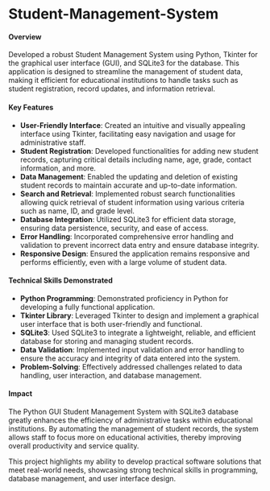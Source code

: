 # Student-Management-System
#### Overview
Developed a robust Student Management System using Python, Tkinter for the graphical user interface (GUI), and SQLite3 for the database. This application is designed to streamline the management of student data, making it efficient for educational institutions to handle tasks such as student registration, record updates, and information retrieval.

#### Key Features
- **User-Friendly Interface**: Created an intuitive and visually appealing interface using Tkinter, facilitating easy navigation and usage for administrative staff.
- **Student Registration**: Developed functionalities for adding new student records, capturing critical details including name, age, grade, contact information, and more.
- **Data Management**: Enabled the updating and deletion of existing student records to maintain accurate and up-to-date information.
- **Search and Retrieval**: Implemented robust search functionalities allowing quick retrieval of student information using various criteria such as name, ID, and grade level.
- **Database Integration**: Utilized SQLite3 for efficient data storage, ensuring data persistence, security, and ease of access.
- **Error Handling**: Incorporated comprehensive error handling and validation to prevent incorrect data entry and ensure database integrity.
- **Responsive Design**: Ensured the application remains responsive and performs efficiently, even with a large volume of student data.

#### Technical Skills Demonstrated
- **Python Programming**: Demonstrated proficiency in Python for developing a fully functional application.
- **Tkinter Library**: Leveraged Tkinter to design and implement a graphical user interface that is both user-friendly and functional.
- **SQLite3**: Used SQLite3 to integrate a lightweight, reliable, and efficient database for storing and managing student records.
- **Data Validation**: Implemented input validation and error handling to ensure the accuracy and integrity of data entered into the system.
- **Problem-Solving**: Effectively addressed challenges related to data handling, user interaction, and database management.

#### Impact
The Python GUI Student Management System with SQLite3 database greatly enhances the efficiency of administrative tasks within educational institutions. By automating the management of student records, the system allows staff to focus more on educational activities, thereby improving overall productivity and service quality.

This project highlights my ability to develop practical software solutions that meet real-world needs, showcasing strong technical skills in programming, database management, and user interface design.
